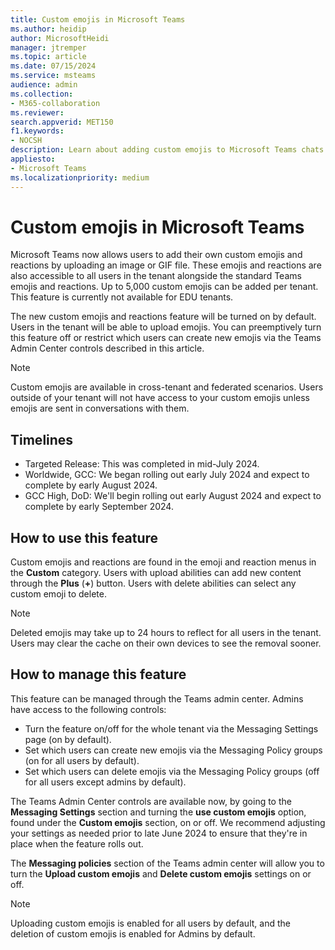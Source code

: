 ```yaml
---
title: Custom emojis in Microsoft Teams
ms.author: heidip
author: MicrosoftHeidi
manager: jtremper
ms.topic: article
ms.date: 07/15/2024
ms.service: msteams
audience: admin
ms.collection: 
- M365-collaboration
ms.reviewer: 
search.appverid: MET150
f1.keywords:
- NOCSH
description: Learn about adding custom emojis to Microsoft Teams chats.
appliesto: 
- Microsoft Teams
ms.localizationpriority: medium
---
```


# Custom emojis in Microsoft Teams

Microsoft Teams now allows users to add their own custom emojis and reactions by uploading an image or GIF file. These emojis and reactions are also accessible to all users in the tenant alongside the standard Teams emojis and reactions. Up to 5,000 custom emojis can be added per tenant. This feature is currently not available for EDU tenants.

The new custom emojis and reactions feature will be turned on by default. Users in the tenant will be able to upload emojis. You can preemptively turn this feature off or restrict which users can create new emojis via the Teams Admin Center controls described in this article.

> [!NOTE]
> Custom emojis are available in cross-tenant and federated scenarios. Users outside of your tenant will not have access to your custom emojis unless emojis are sent in conversations with them.

## Timelines

- Targeted Release: This was completed in mid-July 2024.
- Worldwide, GCC: We began rolling out early July 2024 and expect to complete by early August 2024.
- GCC High, DoD: We'll begin rolling out early August 2024 and expect to complete by early September 2024.

## How to use this feature

Custom emojis and reactions are found in the emoji and reaction menus in the **Custom** category. Users with upload abilities can add new content through the **Plus** (**+**) button. Users with delete abilities can select any custom emoji to delete.

> [!NOTE]
> Deleted emojis may take up to 24 hours to reflect for all users in the tenant. Users may clear the cache on their own devices to see the removal sooner.

## How to manage this feature

This feature can be managed through the Teams admin center. Admins have access to the following controls:

- Turn the feature on/off for the whole tenant via the Messaging Settings page (on by default).
- Set which users can create new emojis via the Messaging Policy groups (on for all users by default).
- Set which users can delete emojis via the Messaging Policy groups (off for all users except admins by default).

The Teams Admin Center controls are available now, by going to the **Messaging Settings** section and turning the **use custom emojis** option, found under the **Custom emojis** section, on or off. We recommend adjusting your settings as needed prior to late June 2024 to ensure that they're in place when the feature rolls out.

The **Messaging policies** section of the Teams admin center will allow you to turn the **Upload custom emojis** and **Delete custom emojis** settings on or off.

> [!NOTE]
> Uploading custom emojis is enabled for all users by default, and the deletion of custom emojis is enabled for Admins by default.
